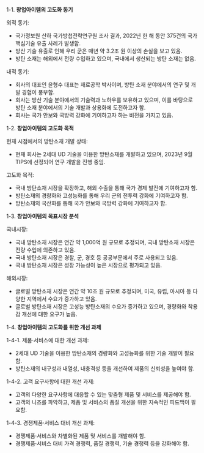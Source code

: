 1-1. **창업아이템의 고도화 동기**

외적 동기:

* 국가정보원 산하 국가방첩전략연구원 조사 결과, 2022년 한 해 동안 375건의 국가핵심기술 유출 사례가 발생함.
* 방산 기술 유출로 인해 우리 군은 매년 약 3.2조 원 이상의 손실을 보고 있음.
* 방탄 소재는 해외에서 전량 수입하고 있으며, 국내에서 생산되는 방탄 소재는 없음.

내적 동기:

* 회사의 대표인 윤형수 대표는 재료공학 박사이며, 방탄 소재 분야에서의 연구 및 개발 경험이 풍부함.
* 회사는 방산 기술 분야에서의 기술력과 노하우를 보유하고 있으며, 이를 바탕으로 방탄 소재 분야에서의 기술 개발과 상용화에 도전하고자 함.
* 회사는 국가 안보와 국방력 강화에 기여하고자 하는 비전을 가지고 있음.

1-2. **창업아이템의 고도화 목적**

현재 시점에서의 방탄소재 개발 상태:

* 현재 회사는 2세대 UD 기술을 이용한 방탄소재를 개발하고 있으며, 2023년 9월 TIPS에 선정되어 연구 개발을 진행 중임.

고도화 목적:

* 국내 방탄소재 시장을 확장하고, 해외 수출을 통해 국가 경제 발전에 기여하고자 함.
* 방탄소재의 경량화와 고성능화를 통해 우리 군의 전투력 강화에 기여하고자 함.
* 방탄소재의 국산화를 통해 국가 안보와 국방력 강화에 기여하고자 함.

1-3. **창업아이템의 목표시장 분석**

국내시장:

* 국내 방탄소재 시장은 연간 약 1,000억 원 규모로 추정되며, 국내 방탄소재 시장은 전량 수입에 의존하고 있음.
* 국내 방탄소재 시장은 경찰, 군, 경호 등 공공부문에서 주로 사용되고 있음.
* 국내 방탄소재 시장은 성장 가능성이 높은 시장으로 평가되고 있음.

해외시장:

* 글로벌 방탄소재 시장은 연간 약 10조 원 규모로 추정되며, 미국, 유럽, 아시아 등 다양한 지역에서 수요가 증가하고 있음.
* 글로벌 방탄소재 시장은 고성능 방탄소재의 수요가 증가하고 있으며, 경량화와 착용감 개선에 대한 요구가 높음.

1-4. **창업아이템의 고도화를 위한 개선 과제**

1-4-1. 제품·서비스에 대한 개선 과제:

* 2세대 UD 기술을 이용한 방탄소재의 경량화와 고성능화를 위한 기술 개발이 필요함.
* 방탄소재의 내구성과 내열성, 내충격성 등을 개선하여 제품의 신뢰성을 높여야 함.

1-4-2. 고객 요구사항에 대한 개선 과제:

* 고객의 다양한 요구사항에 대응할 수 있는 맞춤형 제품 및 서비스를 제공해야 함.
* 고객의 니즈를 파악하고, 제품 및 서비스의 품질 개선을 위한 지속적인 피드백이 필요함.

1-4-3. 경쟁제품·서비스 대비 개선 과제:

* 경쟁제품·서비스와 차별화된 제품 및 서비스를 개발해야 함.
* 경쟁제품·서비스 대비 가격 경쟁력, 품질 경쟁력, 기술 경쟁력 등을 강화해야 함.